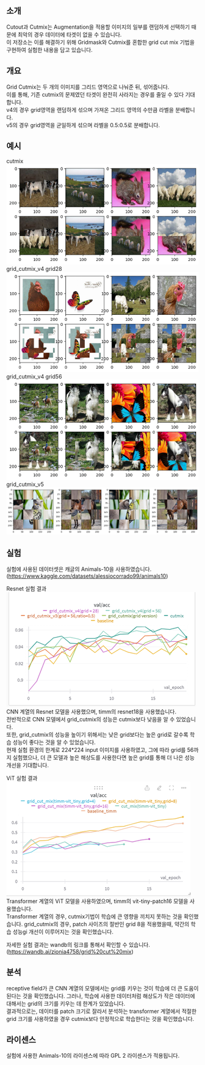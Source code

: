 ## 소개   
Cutout과 Cutmix는 Augmentation을 적용할 이미지의 일부를 랜덤하게 선택하기 때문에 최악의 경우 데이터에 타겟이 없을 수 있습니다.  
이 저장소는 이를 해결하기 위해 Gridmask와 Cutmix를 혼합한 grid cut mix 기법을 구현하여 실험한 내용을 담고 있습니다.   

## 개요   
Grid Cutmix는 두 개의 이미지를 그리드 영역으로 나눠준 뒤, 섞어줍니다.  
이를 통해, 기존 cutmix의 문제였던 타겟이 완전히 사라지는 경우를 줄일 수 있다 기대합니다.  
v4의 경우 grid영역을 랜덤하게 섞으며 가져온 그리드 영역의 수만큼 라벨을 분배합니다.  
v5의 경우 grid영역을 균일하게 섞으며 라벨을 0.5:0.5로 분배합니다.   
## 예시
cutmix  
![cutmix](./readme_img/cutmix.png)   
grid_cutmix_v4 grid28
![grid28](./readme_img/gridcutmix_v4_grid28.png)  
grid_cutmix_v4 grid56
![grid56](./readme_img/gridcutmix_v4_grid56.png)  
grid_cutmix_v5
![v5](./readme_img/gridcutmix_v5.png)  

## 실험
실험에 사용된 데이터셋은 캐글의 Animals-10을 사용하였습니다.  
(https://www.kaggle.com/datasets/alessiocorrado99/animals10)

Resnet 실험 결과
![Resnet](./readme_img/resnet_result.PNG)  
CNN 계열의 Resnet 모델을 사용했으며, timm의 resnet18을 사용했습니다.  
전반적으로 CNN 모델에서 grid_cutmix의 성능은 cutmix보다 낮음을 알 수 있었습니다.  
또한, grid_cutmix의 성능을 높이기 위해서는 낮은 grid보다는 높은 grid로 갈수록 학습 성능이 좋다는 것을 알 수 있었습니다.  
현재 실험 환경의 한계로 224*224 input 이미지를 사용하였고, 그에 따라 grid를 56까지 실험했으나, 더 큰 모델과 높은 해상도를 사용한다면 높은 grid를 통해 더 나은 성능 개선을 기대합니다.

ViT 실험 결과
![VIT](./readme_img/vit_result.PNG)  
Transformer 계열의 ViT 모델을 사용하였으며, timm의 vit-tiny-patch16 모델을 사용했습니다.  
Transformer 계열의 경우, cutmix기법이 학습에 큰 영향을 끼치지 못하는 것을 확인했습니다. grid_cutmix의 경우, patch 사이즈의 절반인 grid 8을 적용했을때, 약간의 학습 성능gi 개선이 이루어지는 것을 확인했습니다.

자세한 실험 결과는 wandb의 링크를 통해서 확인할 수 있습니다.
(https://wandb.ai/zionia4758/grid%20cut%20mix)  

## 분석
receptive field가 큰 CNN 계열의 모델에서는 grid를 키우는 것이 학습에 더 큰 도움이 된다는 것을 확인했습니다. 그러나, 학습에 사용한 데이터처럼 해상도가 작은 데이터에 대해서는 grid의 크기를 키우는 데 한계가 있었습니다.  
결과적으로는, 데이터를 patch 크기로 잘라서 분석하는 transformer 계열에서 적절한 grid 크기를 사용하였을 경우 cutmix보다 안정적으로 학습한다는 것을 확인했습니다.  

## 라이센스
실험에 사용한 Animals-10의 라이센스에 따라 GPL 2 라이센스가 적용됩니다.